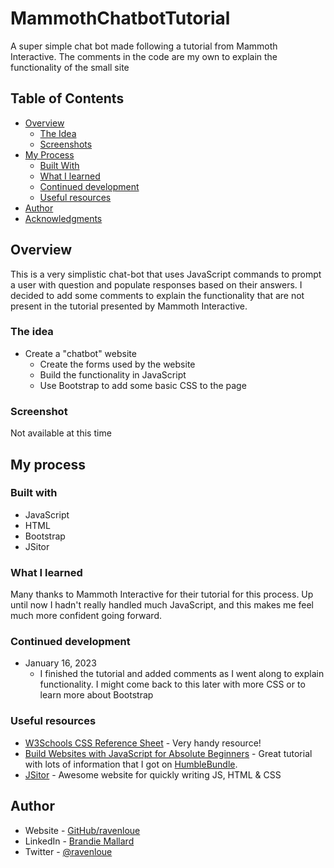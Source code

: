 # MammothChatbotTutorial
A super simple chat bot made following a tutorial from Mammoth Interactive. The comments in the code are my own to explain the functionality of the small site

## Table of Contents

- [Overview](#overview)
  - [The Idea](#the-idea)
  - [Screenshots](#screenshots)
- [My Process](#my-process)
  - [Built With](#built-with)
  - [What I learned](#what-i-learned)
  - [Continued development](#continued-development)
  - [Useful resources](#useful-resources)
- [Author](#author)
- [Acknowledgments](#acknowledgments)

## Overview

This is a very simplistic chat-bot that uses JavaScript commands to prompt a user with question and populate responses based on their answers. I decided to add some comments to explain the functionality that are not present in the tutorial presented by Mammoth Interactive. 

### The idea

- Create a "chatbot" website
  - Create the forms used by the website
  - Build the functionality in JavaScript
  - Use Bootstrap to add some basic CSS to the page

### Screenshot

Not available at this time

## My process

### Built with

- JavaScript
- HTML
- Bootstrap
- JSitor

### What I learned

Many thanks to Mammoth Interactive for their tutorial for this process. Up until now I hadn't really handled much JavaScript, and this makes me feel much more confident going forward.

### Continued development

- January 16, 2023
  - I finished the tutorial and added comments as I went along to explain functionality. I might come back to this later with more CSS or to learn more about Bootstrap

### Useful resources

- [W3Schools CSS Reference Sheet](https://www.w3schools.com/cssref/) - Very handy resource!
- [Build Websites with JavaScript for Absolute Beginners](https://training.mammothinteractive.com/courses/1955452) - Great tutorial with lots of information that I got on [HumbleBundle](https://www.humblebundle.com/).
- [JSitor](https://jsitor.com/) - Awesome website for quickly writing JS, HTML & CSS


## Author

- Website - [GitHub/ravenloue](https://github.com/ravenloue)
- LinkedIn - [Brandie Mallard](https://www.linkedin.com/in/brandie-mallard-0554aa219/)
- Twitter - [@ravenloue](https://www.twitter.com/ravenloue)
